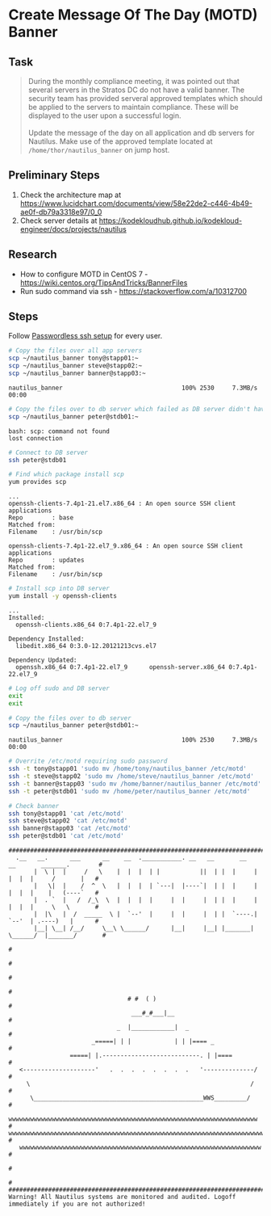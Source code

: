 # Create Message Of The Day (MOTD) Banner

## Task

> During the monthly compliance meeting, it was pointed out that several servers in the Stratos DC do not have a valid banner. The security team has provided serveral approved templates which should be applied to the servers to maintain compliance. These will be displayed to the user upon a successful login.<br><br>Update the message of the day on all application and db servers for Nautilus. Make use of the approved template located at `/home/thor/nautilus_banner` on jump host.

## Preliminary Steps

1. Check the architecture map at https://www.lucidchart.com/documents/view/58e22de2-c446-4b49-ae0f-db79a3318e97/0_0
2. Check server details at https://kodekloudhub.github.io/kodekloud-engineer/docs/projects/nautilus

## Research

* How to configure MOTD in CentOS 7 - https://wiki.centos.org/TipsAndTricks/BannerFiles
* Run sudo command via ssh - https://stackoverflow.com/a/10312700

## Steps

Follow [Passwordless ssh setup](networking/passwordless-ssh-access.md) for every user.

```bash
# Copy the files over all app servers
scp ~/nautilus_banner tony@stapp01:~
scp ~/nautilus_banner steve@stapp02:~
scp ~/nautilus_banner banner@stapp03:~
```

```
nautilus_banner                                 100% 2530     7.3MB/s   00:00
```

```bash
# Copy the files over to db server which failed as DB server didn't have scp
scp ~/nautilus_banner peter@stdb01:~
```

```
bash: scp: command not found
lost connection
```

```bash
# Connect to DB server
ssh peter@stdb01

# Find which package install scp
yum provides scp
```

```
...
openssh-clients-7.4p1-21.el7.x86_64 : An open source SSH client applications
Repo        : base
Matched from:
Filename    : /usr/bin/scp

openssh-clients-7.4p1-22.el7_9.x86_64 : An open source SSH client applications
Repo        : updates
Matched from:
Filename    : /usr/bin/scp
```

```bash
# Install scp into DB server
yum install -y openssh-clients
```

```
...
Installed:
  openssh-clients.x86_64 0:7.4p1-22.el7_9

Dependency Installed:
  libedit.x86_64 0:3.0-12.20121213cvs.el7

Dependency Updated:
  openssh.x86_64 0:7.4p1-22.el7_9      openssh-server.x86_64 0:7.4p1-22.el7_9
```

```bash
# Log off sudo and DB server
exit
exit

# Copy the files over to db server
scp ~/nautilus_banner peter@stdb01:~
```

```
nautilus_banner                                 100% 2530     7.3MB/s   00:00
```

```bash
# Overrite /etc/motd requiring sudo password
ssh -t tony@stapp01 'sudo mv /home/tony/nautilus_banner /etc/motd'
ssh -t steve@stapp02 'sudo mv /home/steve/nautilus_banner /etc/motd'
ssh -t banner@stapp03 'sudo mv /home/banner/nautilus_banner /etc/motd'
ssh -t peter@stdb01 'sudo mv /home/peter/nautilus_banner /etc/motd'

# Check banner
ssh tony@stapp01 'cat /etc/motd'
ssh steve@stapp02 'cat /etc/motd'
ssh banner@stapp03 'cat /etc/motd'
ssh peter@stdb01 'cat /etc/motd'
```

```
################################################################################################
  .__   __.      ___      __    __  .___________. __   __       __    __       _______.        #
       |  \ |  |     /   \    |  |  |  | |           ||  | |  |     |  |  |  |     /       |   #
       |   \|  |    /  ^  \   |  |  |  | `---|  |----`|  | |  |     |  |  |  |    |   (----`   #
       |  . `  |   /  /_\  \  |  |  |  |     |  |     |  | |  |     |  |  |  |     \   \       #
       |  |\   |  /  _____  \ |  `--'  |     |  |     |  | |  `----.|  `--'  | .----)   |      #
       |__| \__| /__/     \__\ \______/      |__|     |__| |_______| \______/  |_______/       #
                                                                                               #
                                                                                               #
                                                                                               #
                                                                                               #
                                 # #  ( )                                                      #
                                  ___#_#___|__                                                 #
                              _  |____________|  _                                             #
                       _=====| | |            | | |==== _                                      #
                 =====| |.---------------------------. | |====                                 #
   <--------------------'   .  .  .  .  .  .  .  .   '--------------/                          #
     \                                                             /                           #
      \_______________________________________________WWS_________/                            #
  wwwwwwwwwwwwwwwwwwwwwwwwwwwwwwwwwwwwwwwwwwwwwwwwwwwwwwwwwwwwwwwwwwwww                        #
wwwwwwwwwwwwwwwwwwwwwwwwwwwwwwwwwwwwwwwwwwwwwwwwwwwwwwwwwwwwwwwwwwwwwwww                       #
   wwwwwwwwwwwwwwwwwwwwwwwwwwwwwwwwwwwwwwwwwwwwwwwwwwwwwwwwwwwwwwwwwww                         #
                                                                                               #
                                                                                               #
################################################################################################
Warning! All Nautilus systems are monitored and audited. Logoff immediately if you are not authorized!
```
